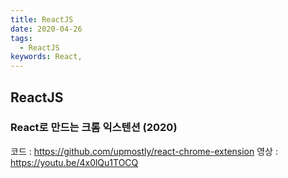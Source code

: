 ```yaml
---
title: ReactJS
date: 2020-04-26
tags:
  - ReactJS
keywords: React,
---
```



## ReactJS

### React로 만드는 크롬 익스텐션 (2020)

코드 : https://github.com/upmostly/react-chrome-extension
영상 : https://youtu.be/4x0lQu1TOCQ

